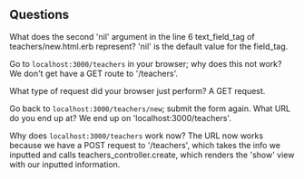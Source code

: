 ## Questions

What does the second 'nil' argument in the line 6 text_field_tag of teachers/new.html.erb represent?
'nil' is the default value for the field_tag.

Go to `localhost:3000/teachers` in your browser; why does this not work?
We don't get have a GET route to '/teachers'.

What type of request did your browser just perform?
A GET request.

Go back to `localhost:3000/teachers/new`; submit the form again. What URL do you end up at?
We end up on 'localhost:3000/teachers'.

Why does `localhost:3000/teachers` work now?
The URL now works because we have a POST request to '/teachers', which takes the info we inputted and calls
teachers_controller.create, which renders the 'show' view with our inputted information.